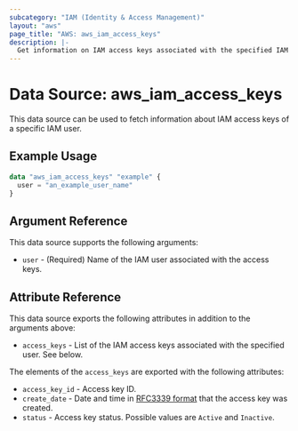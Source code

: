 ```yaml
---
subcategory: "IAM (Identity & Access Management)"
layout: "aws"
page_title: "AWS: aws_iam_access_keys"
description: |-
  Get information on IAM access keys associated with the specified IAM user.
---
```


# Data Source: aws_iam_access_keys

This data source can be used to fetch information about IAM access keys of a
specific IAM user.

## Example Usage

```terraform
data "aws_iam_access_keys" "example" {
  user = "an_example_user_name"
}
```

## Argument Reference

This data source supports the following arguments:

* `user` - (Required) Name of the IAM user associated with the access keys.

## Attribute Reference

This data source exports the following attributes in addition to the arguments above:

* `access_keys` - List of the IAM access keys associated with the specified user. See below.

The elements of the `access_keys` are exported with the following attributes:

* `access_key_id` - Access key ID.
* `create_date` - Date and time in [RFC3339 format](https://tools.ietf.org/html/rfc3339#section-5.8) that the access key was created.
* `status` - Access key status. Possible values are `Active` and `Inactive`.

